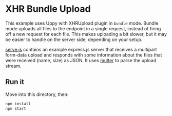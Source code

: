 # XHR Bundle Upload

This example uses Uppy with XHRUpload plugin in `bundle` mode. Bundle mode uploads all files to the endpoint in a single request, instead of firing off a new request for each file. This makes uploading a bit slower, but it may be easier to handle on the server side, depending on your setup.

[serve.js](./serve.js) contains an example express.js server that receives a multipart form-data upload and responds with some information about the files that were received (name, size) as JSON. It uses [multer](https://npmjs.com/package/multer) to parse the upload stream.

## Run it

Move into this directory, then:

```bash
npm install
npm start
```
